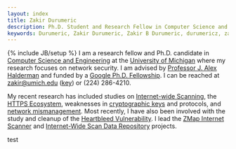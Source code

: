 ```yaml
---
layout: index
title: Zakir Durumeric
description: Ph.D. Student and Research Fellow in Computer Science and Engineering at the University of Michigan.
keywords: Durumeric, Zakir Durumeric, Zakir B Durumeric, durumericz, zakirbpd, zakird, Zakir B P Durumeric, Mining Your Ps and Qs, ZMap, Internet Scanner, zmap scanner, scans.io, internet scan data repository
---
```

{% include JB/setup %}
I am a research fellow and Ph.D. candidate in [Computer Science and Engineering](https://www.cse.umich.edu/) at the [University of Michigan](http://www.umich.edu) where my research focuses on network security. I am advised by [Professor J. Alex Halderman](https://jhalderm.com/) and funded by a [Google Ph.D. Fellowship](http://googleresearch.blogspot.com/2014/06/2014-google-phd-fellowships-supporting.html). I can be reached at [zakir@umich.edu](mailto:zakir@umich.edu) ([key](https://keybase.io/zakir)) or (224) 286-4210.

My recent research has included studies on [Internet-wide Scanning](https://zmap.io), the [HTTPS Ecosystem](https://jhalderm.com/pub/papers/https-imc13.pdf), weaknesses in [cryptographic keys](https://factorable.net) and protocols, and [network mismanagement](http://www.internetsociety.org/sites/default/files/01_1_1.pdf). Most recently, I have also been involved with the study and cleanup of the [Heartbleed Vulnerability](https://jhalderm.com/pub/papers/heartbleed-imc14.pdf). I lead the [ZMap Internet Scanner](https://zmap.io) and [Internet-Wide Scan Data Repository](https://scans.io) projects. 

test
